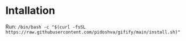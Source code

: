 # Intallation
Run: `/bin/bash -c "$(curl -fsSL https://raw.githubusercontent.com/pidoshva/gifify/main/install.sh)"`
